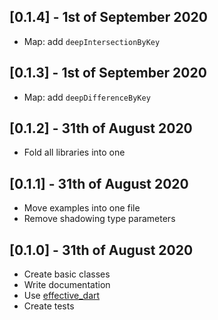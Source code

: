 ## [0.1.4] - 1st of September 2020

- Map: add `deepIntersectionByKey`

## [0.1.3] - 1st of September 2020

- Map: add `deepDifferenceByKey`

## [0.1.2] - 31th of August 2020

- Fold all libraries into one

## [0.1.1] - 31th of August 2020

- Move examples into one file
- Remove shadowing type parameters

## [0.1.0] - 31th of August 2020

- Create basic classes
- Write documentation
- Use [effective_dart](https://pub.dev/packages/effective_dart)
- Create tests